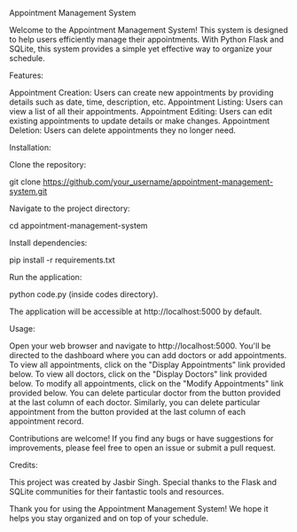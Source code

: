 Appointment Management System

Welcome to the Appointment Management System! This system is designed to help users efficiently manage their appointments. With Python Flask and SQLite, this system provides a simple yet effective way to organize your schedule.

Features:

Appointment Creation: Users can create new appointments by providing details such as date, time, description, etc.
Appointment Listing: Users can view a list of all their appointments.
Appointment Editing: Users can edit existing appointments to update details or make changes.
Appointment Deletion: Users can delete appointments they no longer need.

Installation:

Clone the repository:

git clone https://github.com/your_username/appointment-management-system.git

Navigate to the project directory:

cd appointment-management-system

Install dependencies:

pip install -r requirements.txt

Run the application:

python code.py (inside codes directory).

The application will be accessible at http://localhost:5000 by default.

Usage:

Open your web browser and navigate to http://localhost:5000.
You'll be directed to the dashboard where you can add doctors or add appointments.
To view all appointments, click on the "Display Appointments" link provided below.
To view all doctors, click on the "Display Doctors" link provided below.
To modify all appointments, click on the "Modify Appointments" link provided below.
You can delete particular doctor from the button provided at the last column of each doctor.
Similarly, you can delete particular appointment from the button provided at the last column of each appointment record.

Contributions are welcome! If you find any bugs or have suggestions for improvements, please feel free to open an issue or submit a pull request.

Credits:

This project was created by Jasbir Singh. Special thanks to the Flask and SQLite communities for their fantastic tools and resources.

Thank you for using the Appointment Management System! We hope it helps you stay organized and on top of your schedule.
